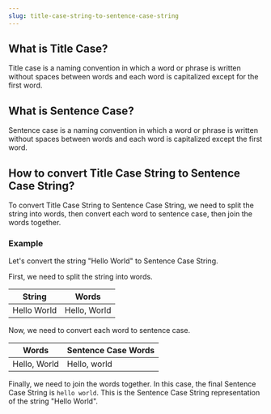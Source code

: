```yaml
---
slug: title-case-string-to-sentence-case-string
---
```


## What is Title Case?

Title case is a naming convention in which a word or phrase is written without spaces between words and each word is capitalized except for the first word.

## What is Sentence Case?

Sentence case is a naming convention in which a word or phrase is written without spaces between words and each word is capitalized except the first word.

## How to convert Title Case String to Sentence Case String?

To convert Title Case String to Sentence Case String, we need to split the string into words, then convert each word to sentence case, then join the words together.

### Example

Let's convert the string "Hello World" to Sentence Case String.

First, we need to split the string into words.

| String      | Words        |
| ----------- | ------------ |
| Hello World | Hello, World |

Now, we need to convert each word to sentence case.

| Words        | Sentence Case Words |
| ------------ | ------------------- |
| Hello, World | Hello, world        |

Finally, we need to join the words together. In this case, the final Sentence Case String is `hello world`. This is the Sentence Case String representation of the string "Hello World".
